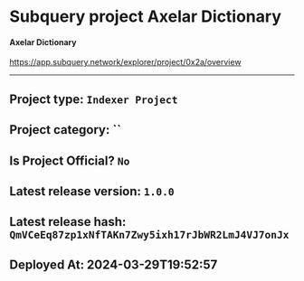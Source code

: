 # Subquery project Axelar Dictionary
####  Axelar Dictionary
https://app.subquery.network/explorer/project/0x2a/overview
____

## Project type: `Indexer Project`

## Project category: ``

## Is Project Official? `No`

## Latest release version: `1.0.0`

## Latest release hash: `QmVCeEq87zp1xNfTAKn7Zwy5ixh17rJbWR2LmJ4VJ7onJx`

## Deployed At: 2024-03-29T19:52:57